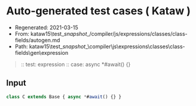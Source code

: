 # Auto-generated test cases ( Kataw )
- Regenerated: 2021-03-15
- From: kataw15\test\__snapshot__/compiler/js/expressions/classes/class-fields/autogen.md
- Path: kataw15\test\__snapshot__\compiler\js\expressions\classes\class-fields\gen\expression
> :: test: expression
> :: case: async *#await() {}
## Input

`````js
class C extends Base { async *#await() {} }
`````
